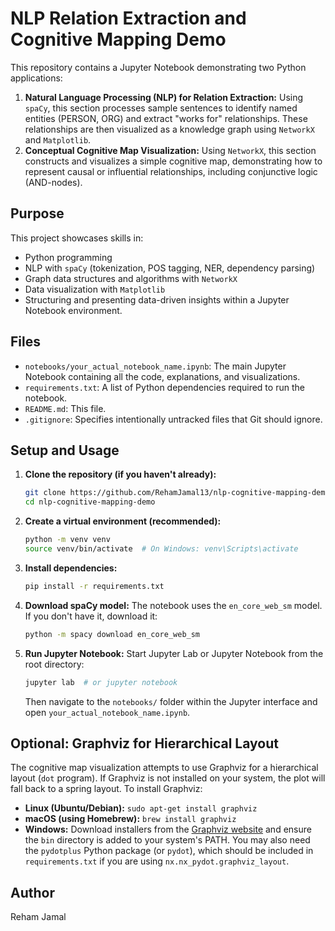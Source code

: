 # NLP Relation Extraction and Cognitive Mapping Demo

This repository contains a Jupyter Notebook demonstrating two Python applications:
1.  **Natural Language Processing (NLP) for Relation Extraction:** Using `spaCy`, this section processes sample sentences to identify named entities (PERSON, ORG) and extract "works for" relationships. These relationships are then visualized as a knowledge graph using `NetworkX` and `Matplotlib`.
2.  **Conceptual Cognitive Map Visualization:** Using `NetworkX`, this section constructs and visualizes a simple cognitive map, demonstrating how to represent causal or influential relationships, including conjunctive logic (AND-nodes).

## Purpose

This project showcases skills in:
*   Python programming
*   NLP with `spaCy` (tokenization, POS tagging, NER, dependency parsing)
*   Graph data structures and algorithms with `NetworkX`
*   Data visualization with `Matplotlib`
*   Structuring and presenting data-driven insights within a Jupyter Notebook environment.

## Files

*   `notebooks/your_actual_notebook_name.ipynb`: The main Jupyter Notebook containing all the code, explanations, and visualizations.
*   `requirements.txt`: A list of Python dependencies required to run the notebook.
*   `README.md`: This file.
*   `.gitignore`: Specifies intentionally untracked files that Git should ignore.

## Setup and Usage

1.  **Clone the repository (if you haven't already):**
    ```bash
    git clone https://github.com/RehamJamal13/nlp-cognitive-mapping-demo.git
    cd nlp-cognitive-mapping-demo
    ```

2.  **Create a virtual environment (recommended):**
    ```bash
    python -m venv venv
    source venv/bin/activate  # On Windows: venv\Scripts\activate
    ```

3.  **Install dependencies:**
    ```bash
    pip install -r requirements.txt
    ```

4.  **Download spaCy model:**
    The notebook uses the `en_core_web_sm` model. If you don't have it, download it:
    ```bash
    python -m spacy download en_core_web_sm
    ```

5.  **Run Jupyter Notebook:**
    Start Jupyter Lab or Jupyter Notebook from the root directory:
    ```bash
    jupyter lab  # or jupyter notebook
    ```
    Then navigate to the `notebooks/` folder within the Jupyter interface and open `your_actual_notebook_name.ipynb`.

## Optional: Graphviz for Hierarchical Layout
The cognitive map visualization attempts to use Graphviz for a hierarchical layout (`dot` program). If Graphviz is not installed on your system, the plot will fall back to a spring layout. To install Graphviz:
*   **Linux (Ubuntu/Debian):** `sudo apt-get install graphviz`
*   **macOS (using Homebrew):** `brew install graphviz`
*   **Windows:** Download installers from the [Graphviz website](https://graphviz.org/download/) and ensure the `bin` directory is added to your system's PATH.
You may also need the `pydotplus` Python package (or `pydot`), which should be included in `requirements.txt` if you are using `nx.nx_pydot.graphviz_layout`.

## Author
Reham Jamal
